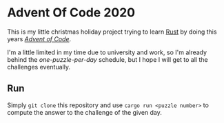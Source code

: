 # Advent Of Code 2020

This is my little christmas holiday project trying to learn [Rust](https://www.rust-lang.org) by doing this years [*Advent of Code*](https://adventofcode.com/2020).

I'm a little limited in my time due to university and work, so I'm already behind the *one-puzzle-per-day* schedule, but I hope I will get to all the challenges eventually.

## Run

Simply `git clone` this repository and use `cargo run <puzzle number>` to compute the answer to the challenge of the given day.

